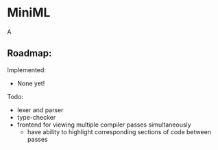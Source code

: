 # MiniML

A 

## Roadmap:

Implemented:
- None yet!

Todo:
- lexer and parser
- type-checker
- frontend for viewing multiple compiler passes simultaneously
  - have ability to highlight corresponding sections of code between passes

